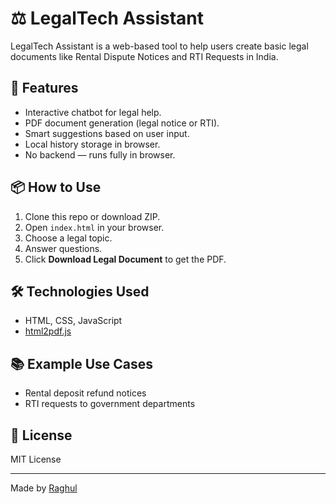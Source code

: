 # ⚖️ LegalTech Assistant

LegalTech Assistant is a web-based tool to help users create basic legal documents like Rental Dispute Notices and RTI Requests in India.

## 🚀 Features

- Interactive chatbot for legal help.
- PDF document generation (legal notice or RTI).
- Smart suggestions based on user input.
- Local history storage in browser.
- No backend — runs fully in browser.

## 📦 How to Use

1. Clone this repo or download ZIP.
2. Open `index.html` in your browser.
3. Choose a legal topic.
4. Answer questions.
5. Click **Download Legal Document** to get the PDF.

## 🛠️ Technologies Used

- HTML, CSS, JavaScript
- [html2pdf.js](https://github.com/eKoopmans/html2pdf)

## 📚 Example Use Cases

- Rental deposit refund notices
- RTI requests to government departments

## 📃 License

MIT License

---

Made by [Raghul](https://github.com/Mrraghul05)

